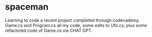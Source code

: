 # spaceman
Learning to code a recent project completed through codecademy.
Game.cs and Program.cs all my code, some edits to Ufo.cs, plus some refactored code of Game.cs via CHAT GPT.
